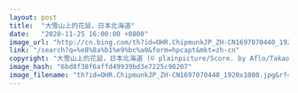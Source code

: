 ```yaml
---
layout: post
title:  "大雪山上的花鼠，日本北海道"
date:   "2020-11-25 16:00:00 +0800"
image_url: "http://cn.bing.com/th?id=OHR.ChipmunkJP_ZH-CN1697070440_1920x1080.jpg&rf=LaDigue_1920x1080.jpg&pid=hp"
link: "/search?q=%e8%8a%b1%e9%bc%a0&form=hpcapt&mkt=zh-cn"
copyright: "大雪山上的花鼠，日本北海道 (© plainpicture/Score. by Aflo/Takao Onozato/Aflo)"
image_hash: "6bd8f38f6affd49939bd3e7225c98207"
image_filename: "th?id=OHR.ChipmunkJP_ZH-CN1697070440_1920x1080.jpg&rf=LaDigue_1920x1080.jpg&pid=hp"
---
```

